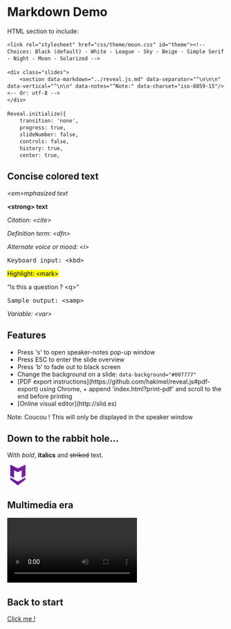 # Markdown Demo

HTML section to include:

    <link rel="stylesheet" href="css/theme/moon.css" id="theme"><!-- Choices: Black (default) - White - League - Sky - Beige - Simple Serif - Night - Moon - Solarized -->
    
    <div class="slides">
        <section data-markdown="../reveal.js.md" data-separator="^\n\n\n" data-vertical="^\n\n" data-notes="^Note:" data-charset="iso-8859-15"/><-- Or: utf-8 -->
    </div>

    Reveal.initialize({
        transition: 'none',
        progress: true,
        slideNumber: false,
        controls: false,
        history: true,
        center: true,



## Concise colored text

<link rel="stylesheet" href="../md-tags.css"/>

_&lt;em&gt;mphasized text_

**&lt;strong&gt; text**

<cite>Citation: &lt;cite&gt;</cite>

<dfn>Definition term: &lt;dfn&gt;</dfn>

<i>Alternate voice or mood: &lt;i&gt;</i>

<kbd>Keyboard input: &lt;kbd&gt;</kbd>

<mark>Highlight: &lt;mark&gt;</mark>

<q>Is this a question ? &lt;q&gt;</q>

<samp>Sample output: &lt;samp&gt;</samp>

<var>Variable: &lt;var&gt;</var>



## Features

<ul>
    <li class="fragment">Press 's' to open speaker-notes pop-up window</li>
    <li class="fragment">Press ESC to enter the slide overview</li>
    <li class="fragment">Press 'b' to fade out to black screen</li>
    <li class="fragment">Change the background on a slide: <code>data-background="#007777"</code></li>
    <li class="fragment">[PDF export instructions](https://github.com/hakimel/reveal.js#pdf-export) using Chrome, + append 'index.html?print-pdf' and scroll to the end before printing</li>
    <li class="fragment">[Online visual editor](http://slid.es)</em></li>
</ul>

Note: Coucou ! This will only be displayed in the speaker window


## Down to the rabbit hole...

With *bold*, **italics** and ~~striked~~ text.

![alt text](https://github.com/adam-p/markdown-here/raw/master/src/common/images/icon48.png "Logo Title Text 1")


## Multimedia era

<video data-autoplay src="http://clips.vorwaerts-gmbh.de/big_buck_bunny.mp4"></video>


## Back to start

<a href="#/">Click me !</a>
